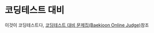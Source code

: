 # 코딩테스트 대비
이것이 코딩테스트다, [코딩테스트 대비 문제집(Baekjoon Online Judge)](https://github.com/tony9402/baekjoon)참조
